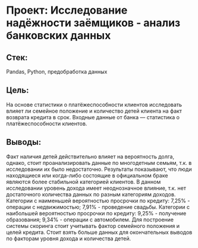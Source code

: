 # **Проект: Исследование надёжности заёмщиков - анализ банковских данных**
## **Стек:** 
Pandas, Python, предобработка данных
## **Цель:**
На основе статистики о платёжеспособности клиентов исследовать влияет ли семейное положение и количество детей клиента на факт возврата кредита в срок. Входные данные от банка — статистика о платёжеспособности клиентов.
## **Выводы:**
Факт наличия детей действительно влияет на вероятность долга, однако, стоит проанализировать данные по многодетным семьям, т.к. в исследовании их было недостаточно. Результаты показывают, что люди находящиеся или когда-либо состоящие в официальном браке являются более стабильной категорией клиентов.
В данном исследовании уровень дохода имеет неоднозначное влияние, т.к. нет достаточного количества данных по разным категориям доходов. Категории с наименьшей вероятностью просрочки по кредиту: 7,25% - операции с недвижимостью; 7,91% - проведение свадьбы. Категории с наибольшей вероятностью просрочки по кредиту: 9,25% - получение образования; 9,34% - операции с автомобилем. Для построение системы скоринга стоит учитывать фактор семейного положения и целей кредита. Стоит взять больше данных для окончательных выводов по факторам уровня дохода и количества детей.
